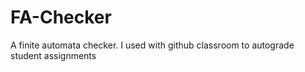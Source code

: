 # FA-Checker
A finite automata checker. I used with github classroom to autograde student assignments
